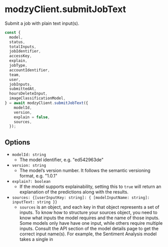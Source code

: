 # modzyClient.submitJobText

Submit a job with plain text input(s).

```javascript
const {
  model,
  status,
  totalInputs,
  jobIdentifier,
  accessKey,
  explain,
  jobType,
  accountIdentifier,
  team,
  user,
  jobInputs,
  submittedAt,
  hoursDeleteInput,
  imageClassificationModel,
} = await modzyClient.submitJobText({
    modelId,
    version,
    explain = false,
    sources,
  });
```

## Options

- `modelId: string`
  - The model identifier, e.g. "ed542963de"
- `version: string`
  - The model’s version number. It follows the semantic versioning format, e.g. "1.0.1"
- `explain?: boolean`
  - If the model supports explainability, setting this to `true` will return an explanation of the predictions along with the results.
- `sources: {[userInputKey: string]: { [modelInputName: string]: inputText: string }}`
  - `sources` is an object, and each key in that object represents a set of inputs. To know how to structure your sources object, you need to know what inputs the model requires and the name of those inputs. Some models only have have one input, while others require multiple inputs. Consult the API section of the model details page to get the correct input name(s). For example, the Sentiment Analysis model takes a single in
